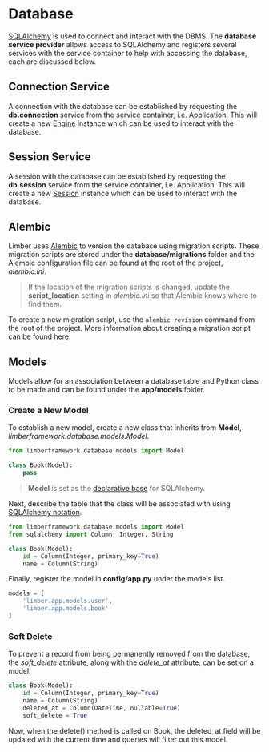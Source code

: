 # Database
[SQLAlchemy](https://www.sqlalchemy.org) is used to connect and interact with the DBMS.
The **database service provider** allows access to SQLAlchemy and registers several services with the service container to help with accessing the database, each are discussed below.

## Connection Service
A connection with the database can be established by requesting the **db.connection** service from the service container, i.e. Application.
This will create a new [Engine](https://docs.sqlalchemy.org/en/13/core/connections.html#sqlalchemy.engine.Engine) instance which can be used to interact with the database.

## Session Service
A session with the database can be established by requesting the **db.session** service from the service container, i.e. Application.
This will create a new [Session](https://docs.sqlalchemy.org/en/13/orm/session_basics.html#getting-a-session) instance which can be used to interact with the database.

## Alembic
Limber uses [Alembic](https://alembic.sqlalchemy.org/en/latest/) to version the database using migration scripts.
These migration scripts are stored under the **database/migrations** folder and the Alembic configuration file can be found at the root of the project, _alembic.ini_.

> If the location of the migration scripts is changed, update the **script_location** setting in _alembic.ini_ so that Alembic knows where to find them.

To create a new migration script, use the ```alembic revision``` command from the root of the project.
More information about creating a migration script can be found [here](https://alembic.sqlalchemy.org/en/latest/tutorial.html#create-a-migration-script).

## Models
Models allow for an association between a database table and Python class to be made and can be found under the **app/models** folder.

### Create a New Model
To establish a new model, create a new class that inherits from **Model**, _limberframework.database.models.Model_.

```python
from limberframework.database.models import Model

class Book(Model):
    pass
```

> **Model** is set as the [declarative base](https://docs.sqlalchemy.org/en/13/orm/extensions/declarative/api.html) for SQLAlchemy.

Next, describe the table that the class will be associated with using [SQLAlchemy notation](https://docs.sqlalchemy.org/en/13/orm/tutorial.html#create-a-schema).

```python
from limberframework.database.models import Model
from sqlalchemy import Column, Integer, String

class Book(Model):
    id = Column(Integer, primary_key=True)
    name = Column(String)
```

Finally, register the model in **config/app.py** under the models list.

```python
models = [
    'limber.app.models.user',
    'limber.app.models.book'
]
```

### Soft Delete
To prevent a record from being permanently removed from the database, the _soft\_delete_ attribute, along with the _delete\_at_ attribute, can be set on a model.

```python
class Book(Model):
    id = Column(Integer, primary_key=True)
    name = Column(String)
    deleted_at = Column(DateTime, nullable=True)
    soft_delete = True
```

Now, when the delete() method is called on Book, the deleted_at field will be updated with the current time and queries will filter out this model.
